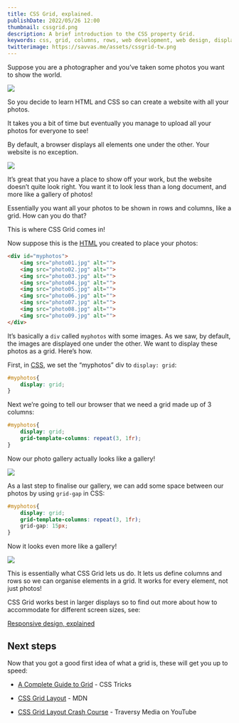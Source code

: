 ```yaml
---
title: CSS Grid, explained.
publishDate: 2022/05/26 12:00
thumbnail: cssgrid.png
description: A brief introduction to the CSS property Grid.
keywords: css, grid, columns, rows, web development, web design, display grid
twitterimage: https://savvas.me/assets/cssgrid-tw.png
---
```


Suppose you are a photographer and you’ve taken some photos you want to show the world.

![](/assets/grid01.png)

So you decide to learn HTML and CSS so can create a website with all your photos.

It takes you a bit of time but eventually you manage to upload all your photos for everyone to see!

By default, a browser displays all elements one under the other. Your website is no exception.

![](/assets/grid02.png)

It’s great that you have a place to show off your work, but the website doesn’t quite look right. You want it to look less than a long document, and more like a gallery of photos!

Essentially you want all your photos to be shown in rows and columns, like a grid. How can you do that?

This is where CSS Grid comes in!

Now suppose this is the [HTML](/explained/html) you created to place your photos:

```html
<div id="myphotos">
    <img src="photo01.jpg" alt="">
    <img src="photo02.jpg" alt="">
    <img src="photo03.jpg" alt="">
    <img src="photo04.jpg" alt="">
    <img src="photo05.jpg" alt="">
    <img src="photo06.jpg" alt="">
    <img src="photo07.jpg" alt="">
    <img src="photo08.jpg" alt="">
    <img src="photo09.jpg" alt="">
</div>
```

It’s basically a `div` called `myphotos` with some images. As we saw, by default, the images are displayed one under the other. We want to display these photos as a grid. Here’s how.

First, in [CSS](/explained/css), we set the “myphotos” div to `display: grid`:

```css
#myphotos{
    display: grid;
}
```

Next we’re going to tell our browser that we need a grid made up of 3 columns:

```css
#myphotos{
    display: grid;
    grid-template-columns: repeat(3, 1fr);
}
```

Now our photo gallery actually looks like a gallery!

![](/assets/grid06.png)


As a last step to finalise our gallery, we can add some space between our photos by using `grid-gap` in CSS:

```css
#myphotos{
    display: grid;
    grid-template-columns: repeat(3, 1fr);
    grid-gap: 15px;
}
```

Now it looks even more like a gallery!

![](/assets/grid08.png)


This is essentially what CSS Grid lets us do. It lets us define columns and rows so we can organise elements in a grid. It works for every element, not just photos!

CSS Grid works best in larger displays so to find out more about how to accommodate for different screen sizes, see:

[Responsive design, explained](/explained/responsive-design)

## Next steps

Now that you got a good first idea of what a grid is, these will get you up to speed:

* [A Complete Guide to Grid](https://css-tricks.com/snippets/css/complete-guide-grid/) - CSS Tricks

* [CSS Grid Layout](https://developer.mozilla.org/en-US/docs/Web/CSS/CSS_Grid_Layout) - MDN

* [CSS Grid Layout Crash Course](https://www.youtube.com/watch?v=jV8B24rSN5o) - Traversy Media on YouTube